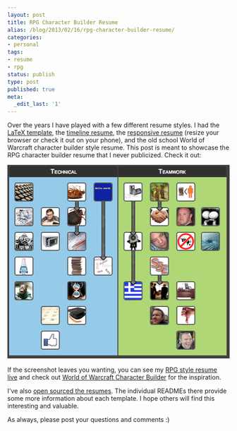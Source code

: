 ```yaml
---
layout: post
title: RPG Character Builder Resume
alias: /blog/2013/02/16/rpg-character-builder-resume/
categories:
- personal
tags:
- resume
- rpg
status: publish
type: post
published: true
meta:
  _edit_last: '1'
---
```

Over the years I have played with a few different resume styles. I had the <a title="Seth Holloway's outdated LaTeX resume" href="https://github.com/smholloway/resume/tree/master/latex">LaTeX template</a>, the <a title="Seth Holloway's timeline resume" href="http://www.sethholloway.com/timelineResume.html">timeline resume</a>, the <a title="Seth Holloway's responsive design resume" href="http://www.sethholloway.com/resume.html">responsive resume</a> (resize your browser or check it out on your phone), and the old school World of Warcraft character builder style resume. This post is meant to showcase the RPG character builder resume that I never publicized. Check it out:

<img class="alignnone size-full wp-image-1869" alt="Seth Holloway Character Builder Resume Screenshot" src="/images/Screenshot-February-16-2013.png" width="505" height="439" />

If the screenshot leaves you wanting, you can see my <a title="Seth Holloway RPG Character Builder Resume" href="http://sethholloway.com/alternativeResume.html">RPG style resume live</a> and check out <a title="WoW character builder" href="http://wowtal.com/#k=ff-.bqj.druid.">World of Warcraft Character Builder</a> for the inspiration.

I've also <a title="Seth Holloway's resumes on GitHub " href="https://github.com/smholloway/resume">open sourced the resumes</a>. The individual READMEs there provide some more information about each template. I hope others will find this interesting and valuable.

As always, please post your questions and comments :)
